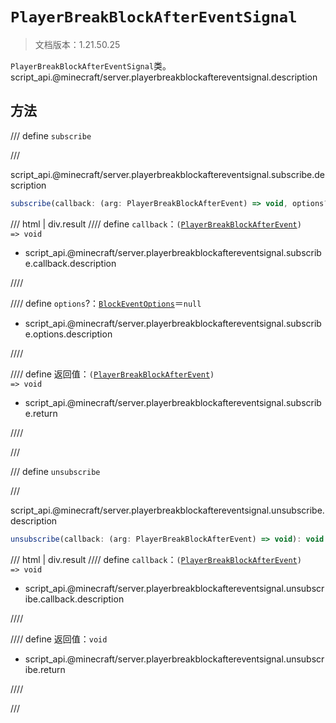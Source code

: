 # `PlayerBreakBlockAfterEventSignal`

> 文档版本：1.21.50.25

`PlayerBreakBlockAfterEventSignal`类。script_api.@minecraft/server.playerbreakblockaftereventsignal.description

## 方法

/// define
`subscribe`


///

script_api.@minecraft/server.playerbreakblockaftereventsignal.subscribe.description

```js
subscribe(callback: (arg: PlayerBreakBlockAfterEvent) => void, options?: BlockEventOptions): (arg: PlayerBreakBlockAfterEvent) => void
```

/// html | div.result
//// define
`callback`：<code>(<a href="../playerbreakblockafterevent/">PlayerBreakBlockAfterEvent</a>) =&gt; void</code>

- script_api.@minecraft/server.playerbreakblockaftereventsignal.subscribe.callback.description


////

//// define
`options`?：[`BlockEventOptions`](./blockeventoptions.md)＝`null`

- script_api.@minecraft/server.playerbreakblockaftereventsignal.subscribe.options.description


////

//// define
返回值：<code>(<a href="../playerbreakblockafterevent/">PlayerBreakBlockAfterEvent</a>) =&gt; void</code>

- script_api.@minecraft/server.playerbreakblockaftereventsignal.subscribe.return


////

///


/// define
`unsubscribe`


///

script_api.@minecraft/server.playerbreakblockaftereventsignal.unsubscribe.description

```js
unsubscribe(callback: (arg: PlayerBreakBlockAfterEvent) => void): void
```

/// html | div.result
//// define
`callback`：<code>(<a href="../playerbreakblockafterevent/">PlayerBreakBlockAfterEvent</a>) =&gt; void</code>

- script_api.@minecraft/server.playerbreakblockaftereventsignal.unsubscribe.callback.description


////

//// define
返回值：`void`

- script_api.@minecraft/server.playerbreakblockaftereventsignal.unsubscribe.return


////

///

